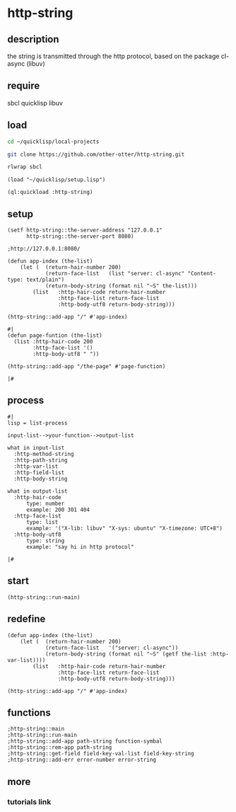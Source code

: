 # http-string

## description

the string is transmitted through the http protocol, 
based on the package cl-async (libuv)

## require

sbcl quicklisp libuv

## load

```bash
cd ~/quicklisp/local-projects

git clone https://github.com/other-otter/http-string.git

rlwrap sbcl
```

```common-lisp
(load "~/quicklisp/setup.lisp")

(ql:quickload :http-string)

```

## setup

```common-lisp
(setf http-string::the-server-address "127.0.0.1"
      http-string::the-server-port 8080)

;http://127.0.0.1:8080/
```
```common-lisp
(defun app-index (the-list)
    (let (  (return-hair-number 200)
            (return-face-list   (list "server: cl-async" "Content-type: text/plain")
            (return-body-string (format nil "~S" the-list)))
        (list   :http-hair-code return-hair-number
                :http-face-list return-face-list
                :http-body-utf8 return-body-string)))

(http-string::add-app "/" #'app-index)

#|
(defun page-funtion (the-list)
  (list :http-hair-code 200
        :http-face-list '()
        :http-body-utf8 " "))

(http-string::add-app "/the-page" #'page-function)

|#
```

## process

```text
#|
lisp = list-process

input-list-->your-function-->output-list

what in input-list
  :http-method-string 
  :http-path-string
  :http-var-list
  :http-field-list
  :http-body-string
  
what in output-list
  :http-hair-code
      type: number 
      example: 200 301 404 
  :http-face-list
      type: list 
      example: '("X-lib: libuv" "X-sys: ubuntu" "X-timezone: UTC+8")
  :http-body-utf8
      type: string 
      example: "say hi in http protocol"
  
|#
```

## start

```common-lisp
(http-string::run-main)

```

## redefine 

```common-lisp
(defun app-index (the-list)
    (let (  (return-hair-number 200)
            (return-face-list   '("server: cl-async"))
            (return-body-string (format nil "~S" (getf the-list :http-var-list))))
        (list   :http-hair-code return-hair-number
                :http-face-list return-face-list
                :http-body-utf8 return-body-string)))

(http-string::add-app "/" #'app-index)

```

## functions

```common-lisp
;http-string::main
;http-string::run-main
;http-string::add-app path-string function-symbal
;http-string::rem-app path-string
;http-string::get-field field-key-val-list field-key-string
;http-string::add-err error-number error-string

```

## more

### tutorials link
